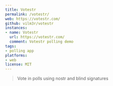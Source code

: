 ```yaml
---
title: Votestr
permalink: /votestr/
web: https://votestr.com/
github: vilm3r/votestr
instances:
- name: Votestr
  url: https://votestr.com/
  comment: Votestr polling demo 
tags:
- polling app
platforms:
- web
license: MIT
---
```


> Vote in polls using nostr and blind signatures